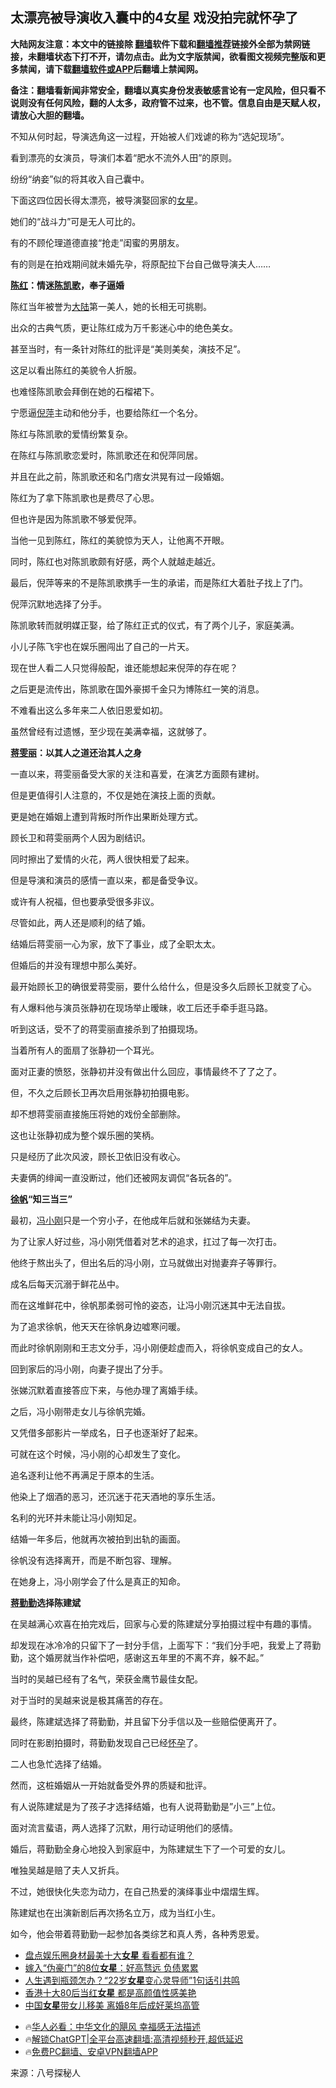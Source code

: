  <!-- 面包屑导航 --> <h2>太漂亮被导演收入囊中的4女星 戏没拍完就怀孕了</h2> <p class="notice"><b>大陆网友注意：本文中的链接除 <a href="https://github.com/bannedbook/fanqiang" >翻墙</a>软件下载和<a href="https://github.com/killgcd/justmysocks/blob/master/README.md">翻墙推荐</a>链接外全部为禁网链接，未翻墙状态下打不开，请勿点击。此为文字版禁闻，欲看图文视频完整版和更多禁闻，请下载<a href="https://github.com/bannedbook/fanqiang">翻墙软件或APP</a>后翻墙上禁闻网。</p><p>备注：翻墙看新闻非常安全，翻墙以真实身份发表敏感言论有一定风险，但只看不说则没有任何风险，翻的人太多，政府管不过来，也不管。信息自由是天赋人权，请放心大胆的翻墙。</b></p>  <div class="entry"> <p>不知从何时起，导演选角这一过程，开始被人们戏谑的称为“选妃现场”。</p> <p>看到漂亮的女演员，导演们本着“肥水不流外人田”的原则。</p> <p>纷纷“纳妾”似的将其收入自己囊中。</p> <p>下面这四位因长得太漂亮，被导演娶回家的<a href="https://www.bannedbook.org/bnews/tag/%e5%a5%b3%e6%98%9f/" class="st_tag internal_tag" rel="tag" title="标签 女星 下的日志">女星</a>。</p> <p>她们的“战斗力”可是无人可比的。</p> <p>有的不顾伦理道德直接“抢走”闺蜜的男朋友。</p> <p>有的则是在拍戏期间就未婚先孕，将原配拉下台自己做导演夫人&#8230;&#8230;</p> <p><strong><a href="https://www.bannedbook.org/bnews/tag/%e9%99%88%e7%ba%a2/" class="st_tag internal_tag" rel="tag" title="标签 陈红 下的日志">陈红</a>：情迷<a href="https://www.bannedbook.org/bnews/tag/%e9%99%88%e5%87%af%e6%ad%8c/" class="st_tag internal_tag" rel="tag" title="标签 陈凯歌 下的日志">陈凯歌</a>，奉子逼婚</strong></p> <p>陈红当年被誉为<span class='wp_keywordlink_affiliate'><a href="https://www.bannedbook.org/" title="大陆" target="_blank">大陆</a></span>第一美人，她的长相无可挑剔。</p> <p>出众的古典气质，更让陈红成为万千影迷心中的绝色美女。</p> <p>甚至当时，有一条针对陈红的批评是“美则美矣，演技不足”。</p> <p>这足以看出陈红的美貌令人折服。</p> <p>也难怪陈凯歌会拜倒在她的石榴裙下。</p> <p>宁愿逼<a href="https://www.bannedbook.org/bnews/tag/%e5%80%aa%e8%90%8d/" class="st_tag internal_tag" rel="tag" title="标签 倪萍 下的日志">倪萍</a>主动和他分手，也要给陈红一个名分。</p> <p>陈红与陈凯歌的爱情纷繁复杂。</p> <p>在陈红与陈凯歌恋爱时，陈凯歌还在和倪萍同居。</p> <p>并且在此之前，陈凯歌还和名门痞女洪晃有过一段婚姻。</p> <p>陈红为了拿下陈凯歌也是费尽了心思。</p> <p>但也许是因为陈凯歌不够爱倪萍。</p> <p>当他一见到陈红，陈红的美貌惊为天人，让他离不开眼。</p> <p>同时，陈红也对陈凯歌颇有好感，两个人就越走越近。</p>  <p>最后，倪萍等来的不是陈凯歌携手一生的承诺，而是陈红大着肚子找上了门。</p> <p>倪萍沉默地选择了分手。</p> <p>陈凯歌转而就明媒正娶，给了陈红正式的仪式，有了两个儿子，家庭美满。</p> <p>小儿子陈飞宇也在娱乐圈闯出了自己的一片天。</p> <p>现在世人看二人只觉得般配，谁还能想起来倪萍的存在呢？</p> <p>之后更是流传出，陈凯歌在国外豪掷千金只为博陈红一笑的消息。</p> <p>不难看出这么多年来二人依旧恩爱如初。</p> <p>虽然曾经有过遗憾，至少现在美满幸福，这就够了。</p> <p><strong><a href="https://www.bannedbook.org/bnews/tag/%e8%92%8b%e9%9b%af%e4%b8%bd/" class="st_tag internal_tag" rel="tag" title="标签 蒋雯丽 下的日志">蒋雯丽</a>：以其人之道还治其人之身</strong></p> <p>一直以来，蒋雯丽备受大家的关注和喜爱，在演艺方面颇有建树。</p> <p>但是更值得引人注意的，不仅是她在演技上面的贡献。</p> <p>更是她在婚姻上遭到背叛时所作出果断处理方式。</p> <p>顾长卫和蒋雯丽两个人因为剧结识。</p> <p>同时擦出了爱情的火花，两人很快相爱了起来。</p> <p>但是导演和演员的感情一直以来，都是备受争议。</p> <p>或许有人祝福，但也要承受很多非议。</p> <p>尽管如此，两人还是顺利的结了婚。</p> <p>结婚后蒋雯丽一心为家，放下了事业，成了全职太太。</p> <p>但婚后的并没有理想中那么美好。</p> <p>最开始顾长卫的确很爱蒋雯丽，要什么给什么，但是没多久后顾长卫就变了心。</p> <p>有人爆料他与演员张静初在现场举止暧昧，收工后还手牵手逛马路。</p>  <p>听到这话，受不了的蒋雯丽直接杀到了拍摄现场。</p> <p>当着所有人的面扇了张静初一个耳光。</p> <p>面对正妻的愤怒，张静初并没有做出什么回应，事情最终不了了之了。</p> <p>但，不久之后顾长卫再次启用张静初拍摄电影。</p> <p>却不想蒋雯丽直接施压将她的戏份全部删除。</p> <p>这也让张静初成为整个娱乐圈的笑柄。</p> <p>只是经历了此次风波，顾长卫依旧没有收心。</p> <p>夫妻俩的绯闻一直没断过，他们还被网友调侃“各玩各的”。</p> <p><strong><a href="https://www.bannedbook.org/bnews/tag/%e5%be%90%e5%b8%86/" class="st_tag internal_tag" rel="tag" title="标签 徐帆 下的日志">徐帆</a>“知三当三”</strong></p> <p>最初，<a href="https://www.bannedbook.org/bnews/tag/%e5%86%af%e5%b0%8f%e5%88%9a/" class="st_tag internal_tag" rel="tag" title="标签 冯小刚 下的日志">冯小刚</a>只是一个穷小子，在他成年后就和张娣结为夫妻。</p> <p>为了让家人好过些，冯小刚凭借着对艺术的追求，扛过了每一次打击。</p> <p>他终于熬出头了，但出名后的冯小刚，立马就做出对抛妻弃子等罪行。</p> <p>成名后每天沉溺于鲜花丛中。</p> <p>而在这堆鲜花中，徐帆那柔弱可怜的姿态，让冯小刚沉迷其中无法自拔。</p> <p>为了追求徐帆，他天天在徐帆身边嘘寒问暖。</p> <p>而此时徐帆刚刚和王志文分手，冯小刚便趁虚而入，将徐帆变成自己的女人。</p> <p>回到家后的冯小刚，向妻子提出了分手。</p> <p>张娣沉默着直接答应下来，与他办理了离婚手续。</p> <p>之后，冯小刚带走女儿与徐帆完婚。</p> <p>又凭借多部影片一举成名，日子也逐渐好了起来。</p> <p>可就在这个时候，冯小刚的心却发生了变化。</p>  <p>追名逐利让他不再满足于原本的生活。</p> <p>他染上了烟酒的恶习，还沉迷于花天酒地的享乐生活。</p> <p>名利的光环并未能让冯小刚知足。</p> <p>结婚一年多后，他就再次被拍到出轨的画面。</p> <p>徐帆没有选择离开，而是不断包容、理解。</p> <p>在她身上，冯小刚学会了什么是真正的知命。</p> <p><strong><a href="https://www.bannedbook.org/bnews/tag/%e8%92%8b%e5%8b%a4%e5%8b%a4/" class="st_tag internal_tag" rel="tag" title="标签 蒋勤勤 下的日志">蒋勤勤</a>选择陈建斌</strong></p> <p>在吴越满心欢喜在拍完戏后，回家与心爱的陈建斌分享拍摄过程中有趣的事情。</p> <p>却发现在冰冷冷的只留下了一封分手信，上面写下：“我们分手吧，我爱上了蒋勤勤，这个婚房就当作补偿吧，感谢这五年里的不离不弃，躲不起。”</p> <p>当时的吴越已经有了名气，荣获金鹰节最佳女配。</p> <p>对于当时的吴越来说是极其痛苦的存在。</p> <p>最终，陈建斌选择了蒋勤勤，并且留下分手信以及一些赔偿便离开了。</p> <p>同时在影剧拍摄时，蒋勤勤发现自己已经<a href="https://www.bannedbook.org/bnews/tag/%e6%80%80%e5%ad%95/" class="st_tag internal_tag" rel="tag" title="标签 怀孕 下的日志">怀孕</a>了。</p> <p>二人也急忙选择了结婚。</p> <p>然而，这桩婚姻从一开始就备受外界的质疑和批评。</p> <p>有人说陈建斌是为了孩子才选择结婚，也有人说蒋勤勤是&#8221;小三&#8221;上位。</p> <p>面对流言蜚语，两人选择了沉默，用行动证明他们的感情。</p> <p>婚后，蒋勤勤全身心地投入到家庭中，为陈建斌生下了一个可爱的女儿。</p> <p>唯独吴越是赔了夫人又折兵。</p> <p>不过，她很快化失恋为动力，在自己热爱的演绎事业中熠熠生辉。</p> <p>陈建斌也在出演新剧后再次扬名立万，成为当红小生。</p>  <p>如今，他会带着蒋勤勤一起参加各类综艺和真人秀，各种秀恩爱。</p> <!--<div id="taboola-mid-1"></div>--><ul class='op-related-articles' title='相关阅读'> <li><a href='https://www.bannedbook.org/bnews/yule/20241023/2105205.html' target='_blank'>盘点娱乐圈身材最美十大<b>女星</b> 看看都有谁？</a></li> <li><a href='https://www.bannedbook.org/bnews/yule/20241023/2105204.html' target='_blank'>嫁入“伪豪门”的8位<b>女星</b>：好高骛远 负债累累</a></li> <li><a href='https://www.bannedbook.org/bnews/yule/20241022/2104863.html' target='_blank'>人生遇到瓶颈怎办？“22岁<b>女星</b>变心灵导师”1句话引共鸣</a></li> <li><a href='https://www.bannedbook.org/bnews/yule/20241015/2102147.html' target='_blank'>香港十大80后当红<b>女星</b> 都是高颜值性感美艳</a></li> <li><a href='https://www.bannedbook.org/bnews/yule/20241015/2102043.html' target='_blank'>中国<b>女星</b>带女儿移美 离婚8年后成好莱坞高管</a></li> </ul> <ul class="texttj"> <!--<li>🔥<a href="https://www.bannedbook.org/bnews/ssgc/20230219/1850782.html" target="_blank">法国犹太老板：神告诉我们，只有一位中国人能救人类</a></li>--> <li>🔥<a href="https://www.bannedbook.org/bnews/comments/20220220/1694796.html" target="_blank">华人必看：中华文化的飓风 幸福感无法描述</a></li> <li>🔥<a href="https://github.com/bannedbook/fanqiang/wiki/V2ray%E6%9C%BA%E5%9C%BA" target="_blank">解锁ChatGPT|全平台高速翻墙:高清视频秒开,超低延迟</a></li> <li>🔥<a href="https://github.com/bannedbook/fanqiang/wiki/%E7%A6%81%E9%97%BB%E7%BD%91%E5%AE%89%E5%8D%93%E7%BF%BB%E5%A2%99%E6%96%B0%E9%97%BBAPP" target="_blank">免费PC翻墙、安卓VPN翻墙APP</a></li> </ul><p class="src-info">来源：八号探秘人 </p><a name='sharetosocial'></a> <div style="margin-bottom:5px;padding-bottom:5px;clear:both"> <div id="archive-pix-1" class="banner-ads"> <!-- AuctionX Display platform tag START --> <div id="27602x728x90x621x_ADSLOT1" clicktrack="%%CLICK_URL_ESC%%"></div>  <!-- AuctionX Display platform tag END --> </div> <div id="archive-pix-2" class="banner-ads"> <!-- AuctionX Display platform tag START --> <div id="27556x300x250x621x_ADSLOT1" clicktrack="%%CLICK_URL_ESC%%" style="margin:0 auto;text-align:center"></div>  <!-- AuctionX Display platform tag END --> </div> </div>  <div id="archive-pix-1" class="banner-ads"> <!-- AuctionX Display platform tag START --> <div id="27603x728x90x621x_ADSLOT1" clicktrack="%%CLICK_URL_ESC%%"></div>  <!-- AuctionX Display platform tag END --> </div> </div><!--END ENTRY--> 